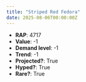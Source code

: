 ```yaml
---
title: "Striped Red Fedora"
date: 2025-08-06T00:00:00Z
---
```

- **RAP**: 4717
- **Value**: -1
- **Demand level**: -1
- **Trend**: -1
- **Projected?**: True
- **Hyped?**: True
- **Rare?**: True

